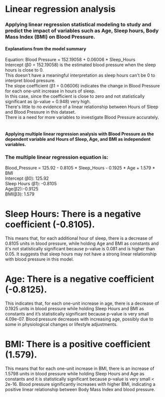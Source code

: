 # Linear regression analysis

### Applying linear regression statistical modeling to study and predict the impact of variables such as Age, Sleep hours, Body Mass Index (BMI) on Blood Pressure. 

#### Explanations from the model summary 
Equation: Blood Pressure = 152.19058 + 0.06006 * Sleep_Hours <br>
Intercept (β0 = 152.19058) is the estimated blood pressure when the sleep hours is close to 0. <br>
This doesn't have a meaningful interpretation as sleep hours can't be 0 to interpret blood pressure. <br>
The slope coefficient (β1 = 0.06006) indicates the change in Blood Pressure for each one-unit increase in hours of sleep. <br>
In this case, since the coefficient is close to zero and not statistically significant as (p-value = 0.948) very high. <br>
There's little to no evidence of a linear relationship between Hours of Sleep and Blood Pressure in this dataset. <br>
There is a need for more variables to investigate Blood Pressure accurately. <br><br>


#### Applying multiple linear regression analysis with Blood Pressure as the dependent variable and Hours of Sleep, Age, and BMI as independent variables. 

### The multiple linear regression equation is: <br>
Blood_Pressure = 125.92 - 0.8105 * Sleep_Hours - 0.1925 * Age + 1.579 * BMI <br>
Intercept (β0): 125.92 <br>
Sleep Hours (β1): -0.8105 <br>
Age(β2):-0.9125 <br>
BMI(β3): 1.579 <br>

# Sleep Hours: There is a negative coefficient (-0.8105). 
This means that, for each additional hour of sleep, there is a decrease of 0.8105 units in blood pressure, while holding Age and BMI as constants and it's not statistically significant because p-value is 0.081 and is higher than 0.05. It suggests that sleep hours may not have a strong linear relationship with blood pressure in this model. <br>

# Age: There is a negative coefficient (-0.8125). 
This indicates that, for each one-unit increase in age, there is a decrease of 0.1925 units in blood pressure while holding Sleep Hours and BMI as constants and it’s statistically significant because p-value is very small 4.09e-07. Blood pressure decreases with increasing age, possibly due to some in physiological changes or lifestyle adjustments. <br>

# BMI: There is a positive coefficient (1.579). 
This means that for each one-unit increase in BMI, there is an increase of 1.5798 units in blood pressure while holding Sleep Hours and Age as constants and it is statistically significant because p-value is very small < 2e-16. Blood pressure significantly increases with higher BMI, indicating a positive linear relationship between Body Mass Index and blood pressure. <br>
